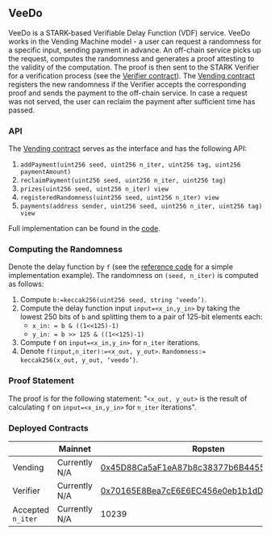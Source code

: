 ## VeeDo ##

VeeDo is a STARK-based Verifiable Delay Function (VDF) service.
VeeDo works in the Vending Machine model - a user can request a randomness for a specific input, sending payment in advance. An off-chain service picks up the request, computes the randomness and generates a proof attesting to the validity of the computation. The proof is then sent to the STARK Verifier for a verification  process (see the [Verifier contract](https://github.com/starkware-libs/veedo/blob/master/contracts/MimcVerifier.sol)). The [Vending contract](https://github.com/starkware-libs/veedo/blob/master/contracts/VendingMachineERC20.sol) registers the new randomness if the Verifier accepts the corresponding proof and sends the payment to the off-chain service.
In case a request was not served, the user can reclaim the payment after sufficient time has passed.

### API ###

The [Vending contract](https://github.com/starkware-libs/veedo/blob/master/contracts/VendingMachineERC20.sol)
serves as the interface and has the following API:
1. ```addPayment(uint256 seed, uint256 n_iter, uint256 tag, uint256 paymentAmount)```
2. ```reclaimPayment(uint256 seed, uint256 n_iter, uint256 tag)```
3. ```prizes(uint256 seed, uint256 n_iter) view```
4. ```registeredRandomness(uint256 seed, uint256 n_iter) view```
5. ```payments(address sender, uint256 seed, uint256 n_iter, uint256 tag) view```

Full implementation can be found in the [code](https://github.com/starkware-libs/veedo/blob/master/contracts/VendingMachineERC20.sol).


### Computing the Randomness ###

Denote the delay function by ```f``` (see the [reference code](https://github.com/starkware-libs/veedo/blob/master/reference-code/delay_function.sage) for a simple implementation example).
The randomness on ```(seed, n_iter)``` is computed as follows:
1. Compute ```b:=keccak256(uint256 seed, string ‘veedo’)```.
2. Compute the delay function input ```input=<x_in,y_in>``` by taking the lowest 250 bits of ```b```
and splitting them to a pair of 125-bit elements each:
    - ```x_in: = b & ((1<<125)-1)```
    - ```y_in: = b >> 125 & ((1<<125)-1)```
3. Compute ```f``` on ```input=<x_in,y_in>``` for ```n_iter``` iterations.
4. Denote ```f(input,n_iter):=<x_out, y_out>```. ```Randomness:= keccak256(x_out, y_out, ‘veedo’)```.


### Proof Statement ###

The proof is for the following statement: "```<x_out, y_out>``` is the result of calculating ```f```
on ```input=<x_in,y_in>``` for ```n_iter``` iterations".


### Deployed Contracts ###

|          | Mainnet              | Ropsten                 |
|----------|----------------------|-------------------------|
| Vending  | Currently N/A | [0x45D88Ca5aF1eA87b8c38377b6B4455E75225db26](https://ropsten.etherscan.io/address/0x45D88Ca5aF1eA87b8c38377b6B4455E75225db26) |
| Verifier | Currently N/A | [0x70165E8Bea7cE6E6EC456e0eb1b1dD55c3Ca7811](https://ropsten.etherscan.io/address/0x70165E8Bea7cE6E6EC456e0eb1b1dD55c3Ca7811) |
| Accepted ```n_iter```| Currently N/A | 10239 |

